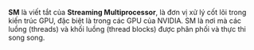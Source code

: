 **SM** là viết tắt của **Streaming Multiprocessor**, là đơn vị xử lý cốt lõi trong kiến trúc GPU, đặc biệt là trong các GPU của NVIDIA. SM là nơi mà các luồng (threads) và khối luồng (thread blocks) được phân phối và thực thi song song.